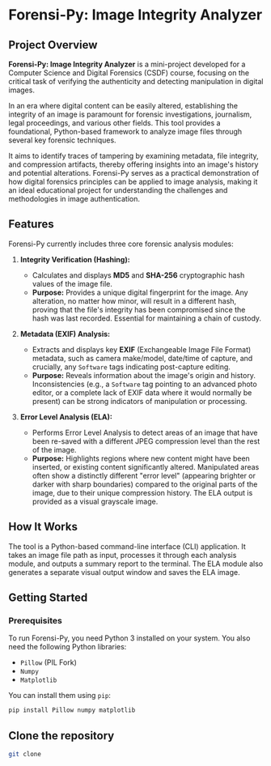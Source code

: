 # Forensi-Py: Image Integrity Analyzer

## Project Overview

**Forensi-Py: Image Integrity Analyzer** is a mini-project developed for a Computer Science and Digital Forensics (CSDF) course, focusing on the critical task of verifying the authenticity and detecting manipulation in digital images.

In an era where digital content can be easily altered, establishing the integrity of an image is paramount for forensic investigations, journalism, legal proceedings, and various other fields. This tool provides a foundational, Python-based framework to analyze image files through several key forensic techniques.

It aims to identify traces of tampering by examining metadata, file integrity, and compression artifacts, thereby offering insights into an image's history and potential alterations. Forensi-Py serves as a practical demonstration of how digital forensics principles can be applied to image analysis, making it an ideal educational project for understanding the challenges and methodologies in image authentication.

## Features

Forensi-Py currently includes three core forensic analysis modules:

1.  **Integrity Verification (Hashing):**
    * Calculates and displays **MD5** and **SHA-256** cryptographic hash values of the image file.
    * **Purpose:** Provides a unique digital fingerprint for the image. Any alteration, no matter how minor, will result in a different hash, proving that the file's integrity has been compromised since the hash was last recorded. Essential for maintaining a chain of custody.

2.  **Metadata (EXIF) Analysis:**
    * Extracts and displays key **EXIF** (Exchangeable Image File Format) metadata, such as camera make/model, date/time of capture, and crucially, any `Software` tags indicating post-capture editing.
    * **Purpose:** Reveals information about the image's origin and history. Inconsistencies (e.g., a `Software` tag pointing to an advanced photo editor, or a complete lack of EXIF data where it would normally be present) can be strong indicators of manipulation or processing.

3.  **Error Level Analysis (ELA):**
    * Performs Error Level Analysis to detect areas of an image that have been re-saved with a different JPEG compression level than the rest of the image.
    * **Purpose:** Highlights regions where new content might have been inserted, or existing content significantly altered. Manipulated areas often show a distinctly different "error level" (appearing brighter or darker with sharp boundaries) compared to the original parts of the image, due to their unique compression history. The ELA output is provided as a visual grayscale image.

## How It Works

The tool is a Python-based command-line interface (CLI) application. It takes an image file path as input, processes it through each analysis module, and outputs a summary report to the terminal. The ELA module also generates a separate visual output window and saves the ELA image.

## Getting Started

### Prerequisites

To run Forensi-Py, you need Python 3 installed on your system. You also need the following Python libraries:

* `Pillow` (PIL Fork)
* `Numpy`
* `Matplotlib`

You can install them using `pip`:

```bash
pip install Pillow numpy matplotlib
```
  
## Clone the repository
```bash
git clone
```
